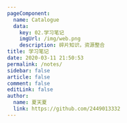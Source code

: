 ```yaml
---
pageComponent: 
  name: Catalogue
  data: 
    key: 02.学习笔记
    imgUrl: /img/web.png
    description: 碎片知识，资源整合
title: 学习笔记
date: 2020-03-11 21:50:53
permalink: /notes/
sidebar: false
article: false
comment: false
editLink: false
author: 
  name: 夏天夏
  link: https://github.com/2449013332
---
```

